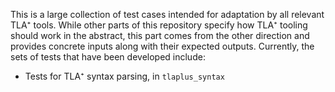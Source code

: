 This is a large collection of test cases intended for adaptation by all relevant TLA⁺ tools.
While other parts of this repository specify how TLA⁺ tooling should work in the abstract, this part comes from the other direction and provides concrete inputs along with their expected outputs.
Currently, the sets of tests that have been developed include:
* Tests for TLA⁺ syntax parsing, in `tlaplus_syntax`

